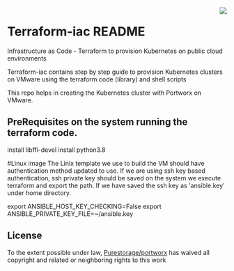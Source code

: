 <img src="icon.png" align="right" />

# Terraform-iac README

Infrastructure as Code - Terraform to provision Kubernetes on public cloud environments


Terraform-iac contains step by step guide to provision Kubernetes clusters on VMware using the terraform code (library) and shell scripts

This repo helps in creating the Kubernetes cluster with Portworx on VMware. 

## PreRequisites on the system running the terraform code. 
install libffi-devel
install python3.8

#Linux image
The Linix template we use to build the VM should have authentication method updated to use. If we are using ssh key based authentication, ssh private key should be saved on the system we execute terraform and export the path. If we have saved the ssh key as  'ansible.key' under home directory. 

export ANSIBLE_HOST_KEY_CHECKING=False
export ANSIBLE_PRIVATE_KEY_FILE=~/ansible.key

## License

To the extent possible under law, [Purestorage/portworx](https://purestorage.com) has waived all copyright and related or neighboring rights to this work
